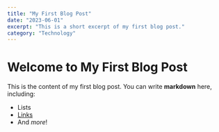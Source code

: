 ```yaml
---
title: "My First Blog Post"
date: "2023-06-01"
excerpt: "This is a short excerpt of my first blog post."
category: "Technology"
---
```


# Welcome to My First Blog Post

This is the content of my first blog post. You can write **markdown** here, including:

- Lists
- [Links](https://example.com)
- And *more*!